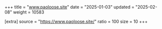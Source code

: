 +++
title = "www.paoloose.site"
date = "2025-01-03"
updated = "2025-02-08"
weight = 10583

[extra]
source = "https://www.paoloose.site/"
ratio = 100
size = 10
+++
